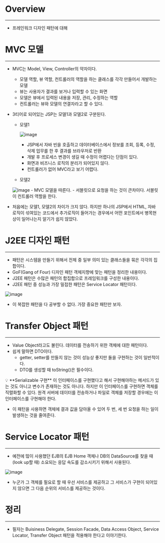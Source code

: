 # Overview

---

- 프레인워크 디자인 패턴에 대해

# MVC 모델

---

- MVC는 Model, View, Controller의 약자이다.
    - 모델 역할, 뷰 역할, 컨트롤러의 역할을 하는 클래스를 각각 만들어서 개발하는 모델
    - 뷰는 사용자가 결과를 보거나 입력할 수 있는 화면
    - 모델은 뷰에서 입력된 내용을 저장, 관리, 수정하는 역할
    - 컨트롤러는 뷰와 모델의 연결자라고 할 수 있다.
- 3티어로 되어있는 JSP는 모델1과 모델2로 구분된다.
    - 모델1

      ![image](https://user-images.githubusercontent.com/66561524/182009488-33aa4beb-6074-4b93-bad8-88e8a37f7952.png)

        - JSP에서 자바 빈을 호출하고 데이터베이스에서 정보를 조회, 등록, 수정, 삭제 업무를 한 후 결과를 브라우저로 반환
        - 개발 후 프로세스 변경이 생길 때 수정이 어렵다는 단점이 있다.
        - 화면과 비즈니스 로직의 분리가 되어있지 않다.
        - 컨트롤러가 없어 MVC라고 보기 어렵다.
    - 모델2
    
    ![image](https://user-images.githubusercontent.com/66561524/182009511-74ca39fe-ec80-4351-8bb6-e81218f9f78d.png)
        - MVC 모델을 따른다.
        - 서블릿으로 요청을 하는 것이 큰차이다. 서블릿이 컨트롤러 역할을 한다.
- 처음에는 모델1, 모델2의 차이가 크지 않다. 하지만 하나의 JSP에서 HTML, 자바 로직이 섞여있는 코드에서 추가로직이 들어가는 경우에서 어떤 포인트에서 병목현상이 일어나는지 알기가 쉽지 않았다.

# J2EE 디자인 패턴

---

- 패턴은 시스템을 만들기 위해서 전체 중 일부 의미 있는 클래스들을 묶은 각각의 집합이다.
- GoF(Gang of Four) 디자인 패턴 객체지향에 맞는 패턴을 정리한 내용이다.
- J2EE 패턴은  수많은 패턴의 합집합으로 프레임워크를 구성한 내용이다.
- J2EE 패턴 중 성능과 가장 밀접한 패턴은 Service Locator 패턴이다.

![image](https://user-images.githubusercontent.com/66561524/182009527-feb6ec31-c003-49ae-8a65-9c0d37fb5e90.png)


- 이 복잡한 패턴을 다 공부할 수 없다. 가장 중요한 패턴만 보자.

# Transfer Object 패턴

---

- Value Object라고도 불린다. 데이터를 전송하기 위한 객체에 대한 패턴이다.
- 쉽게 말하면 DTO이다.
    - getter, setter를 만들지 않는 것이 성능상 좋지만 둘을 구현하는 것이 일반적이다.
    - DTO를 생성할 때 toString()은 필수이다.

<aside>
💡 **Serializable 구현**
이 인터페이스를 구현했다고 해서 구현해야하는 메서드가 있는 것도 아니고 변수가 존재하는 것도 아니다. 하지만 이 인터페이스를 구현하면 객체를 직렬화할 수 있다. 원격 서버에 데이터를 전송하거나 파일로 객체를 저장할 경우에는 이 인터페이스를 구현해야 한다.

</aside>

- 이 패턴을 사용하면 객체에 결과 값을 담아올 수 있어 두 번, 세 번 요청을 하는 일이 발생하는 것을 줄여준다.

# Service Locator 패턴

---

- 예전에 많이 사용했던 EJB의 EJB Home 객체나 DB의 DataSource를 찾을 때(look up할 때) 소요되는 응답 속도를 감소시키기 위해서 사용된다.

![image](https://user-images.githubusercontent.com/66561524/182009538-fcf9bb0f-f3ac-4cdb-853a-ccdab3df81f9.png)

- 누군가 그 객체를 필요로 할 때 우선 서비스를 제공하고 그 서비스가 구현이 되어있지 않으면 그 다음 순위의 서비스를 제공하는 것이다.

# 정리

---

- 필자는 Buisiness Delegate, Session Facade, Data Access Object, Service Locator, Transfer Object 패턴을 적용해야 한다고 이야기한다.
